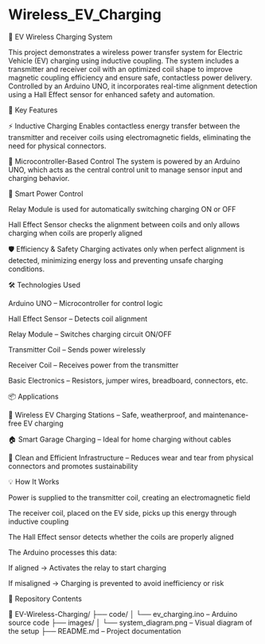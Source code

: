 # Wireless_EV_Charging

🔋 EV Wireless Charging System

This project demonstrates a wireless power transfer system for Electric Vehicle (EV) charging using inductive coupling. The system includes a transmitter and receiver coil with an optimized coil shape to improve magnetic coupling efficiency and ensure safe, contactless power delivery. Controlled by an Arduino UNO, it incorporates real-time alignment detection using a Hall Effect sensor for enhanced safety and automation.

🚀 Key Features

⚡ Inductive Charging
Enables contactless energy transfer between the transmitter and receiver coils using electromagnetic fields, eliminating the need for physical connectors.

🧠 Microcontroller-Based Control
The system is powered by an Arduino UNO, which acts as the central control unit to manage sensor input and charging behavior.

🔁 Smart Power Control

Relay Module is used for automatically switching charging ON or OFF

Hall Effect Sensor checks the alignment between coils and only allows charging when coils are properly aligned

🛡 Efficiency & Safety
Charging activates only when perfect alignment is detected, minimizing energy loss and preventing unsafe charging conditions.

🛠 Technologies Used

Arduino UNO – Microcontroller for control logic

Hall Effect Sensor – Detects coil alignment

Relay Module – Switches charging circuit ON/OFF

Transmitter Coil – Sends power wirelessly

Receiver Coil – Receives power from the transmitter

Basic Electronics – Resistors, jumper wires, breadboard, connectors, etc.

📦 Applications

🚗 Wireless EV Charging Stations – Safe, weatherproof, and maintenance-free EV charging

🏠 Smart Garage Charging – Ideal for home charging without cables

🌱 Clean and Efficient Infrastructure – Reduces wear and tear from physical connectors and promotes sustainability

💡 How It Works

Power is supplied to the transmitter coil, creating an electromagnetic field

The receiver coil, placed on the EV side, picks up this energy through inductive coupling

The Hall Effect sensor detects whether the coils are properly aligned

The Arduino processes this data:

If aligned → Activates the relay to start charging

If misaligned → Charging is prevented to avoid inefficiency or risk

📁 Repository Contents

📂 EV-Wireless-Charging/
├── code/
│ └── ev_charging.ino – Arduino source code
├── images/
│ └── system_diagram.png – Visual diagram of the setup
├── README.md – Project documentation
